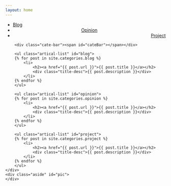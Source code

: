 ```yaml
---
layout: home
---
```


<div class="index-content blog" id="main">
    <div class="section">
        <ul class="artical-cate" id="navigate">
            <li style="text-align:left" class="on" id="link-blog"><a href="#blog"><span>Blog</span></a></li>
            <li style="text-align:center" id="link-opinion"><a href="#opinion"><span>Opinion</span></a></li>
            <li style="text-align:right" id="link-project"><a href="#project"><span>Project</span></a></li>
        </ul>

        <div class="cate-bar"><span id="cateBar"></span></div>

        <ul class="artical-list" id="blog">
        {% for post in site.categories.blog %}
            <li>
                <h2><a href="{{ post.url }}">{{ post.title }}</a></h2>
                <div class="title-desc">{{ post.description }}</div>
            </li>
        {% endfor %}
        </ul>
		
		<ul class="artical-list" id="opinion">
        {% for post in site.categories.opinion %}
            <li>
                <h2><a href="{{ post.url }}">{{ post.title }}</a></h2>
                <div class="title-desc">{{ post.description }}</div>
            </li>
        {% endfor %}
        </ul>
		
		<ul class="artical-list" id="project">
        {% for post in site.categories.project %}
            <li>
                <h2><a href="{{ post.url }}">{{ post.title }}</a></h2>
                <div class="title-desc">{{ post.description }}</div>
            </li>
        {% endfor %}
        </ul>	
    </div>
    <div class="aside" id="pic">
    </div>
</div>
     <script type="text/javascript">
	   $("#link-blog").trigger("click");
       $("#link-blog").click(function(){
	    $("#main").attr("class","index-content blog");
	    $("#link-opinion").removeClass();
		$("#link-project").removeClass();
		$("#link-blog").addClass("on");
	   });
	   $("#link-opinion").click(function(){
	    $("#main").attr("class","index-content opinion");
	    $("#link-blog").removeClass();
		$("#link-project").removeClass();
		$("#link-opinion").addClass("on");
	   });
	   $("#link-project").click(function(){
	    $("#main").attr("class","index-content project");
	    $("#link-opinion").removeClass();
		$("#link-blog").removeClass();
		$("#link-project").addClass("on");
	   });
    </script>
